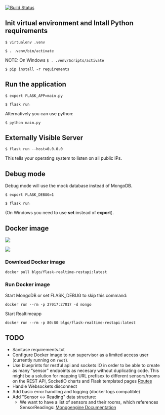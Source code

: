 [![Build Status](https://travis-ci.org/blgo/flask-realtime-restapi.svg?branch=master)](https://travis-ci.org/blgo/flask-realtime-restapi)

## Init virtual environment and Intall Python requirements
```
$ virtualenv .venv

$ . .venv/bin/activate
```

NOTE: On Windows ```$ . .venv/Scripts/activate```

```
$ pip install -r requirements
```

## Run the application
```
$ export FLASK_APP=main.py

$ flask run
```

Alternatively you can use python:

```$ python main.py```

## Externally Visible Server

```$ flask run --host=0.0.0.0```

This tells your operating system to listen on all public IPs.

## Debug mode

Debug mode will use the mock database instead of MongoDB.

```
$ export FLASK_DEBUG=1

$ flask run
```

(On Windows you need to use **set** instead of **export**).

## Docker image

[![](https://images.microbadger.com/badges/image/blgo/flask-realtime-restapi.svg)](https://microbadger.com/images/blgo/flask-realtime-restapi "Get your own image badge on microbadger.com")

[![](https://images.microbadger.com/badges/version/blgo/flask-realtime-restapi.svg)](https://microbadger.com/images/blgo/flask-realtime-restapi "Get your own version badge on microbadger.com")

### Download Docker image

```docker pull blgo/flask-realtime-restapi:latest```

### Run Docker image

Start MongoDB or set FLASK_DEBUG to skip this command:

```docker run --rm -p 27017:27017 -d mongo```

Start Realtimeapp

```docker run --rm -p 80:80 blgo/flask-realtime-restapi:latest```


## TODO
* Sanitase requirements.txt
* Configure Docker image to run supervisor as a limited access user (currently running on ```root```).
* Use blueprints for restful api and sockets IO in order to be able to create as many "sensor" endpoints as necesary without duplicating code. This might be a solution for mapping URL prefisex to different sensors/rooms on the REST API, SocketIO charts and Flask templated pages [Routes](http://flask.pocoo.org/docs/0.12/blueprints/)
* Handle Websockets disconnect
* Add basic error handling and logging (docker logs compatible)
* Add "Sensor <-> Reading" data structure:
    * We want to have a list of sensors and their rooms, which references SensorReadings: [Mongoengine Documentation](http://docs.mongoengine.org/tutorial.html#posts)